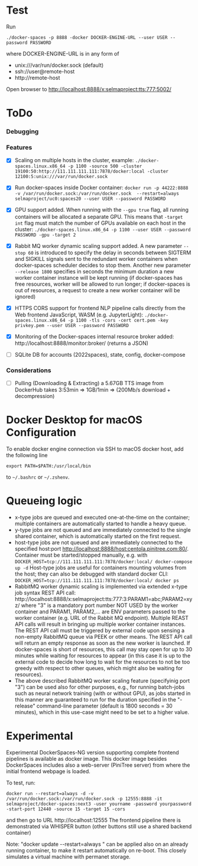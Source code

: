 # Test

Run

```
./docker-spaces -p 8888 -docker DOCKER-ENGINE-URL --user USER --password PASSWORD
```

where DOCKER-ENGINE-URL is in any form of
- unix:///var/run/docker.sock (default)
- ssh://user@remote-host
- http://remote-host

Open browser to [http://localhost:8888/x:selmaproject:tts:777:5002/](http://localhost:8888/x:selmaproject:tts:777:5002/)

# ToDo

### Debugging


### Features

* [x] Scaling on multiple hosts in the cluster, example:  `./docker-spaces.linux.x86_64 -p 1100 -source 500 -cluster 19100:50:http://111.111.111.111:7878/docker:local -cluster 12100:5:unix:///var/run/docker.sock`

* [x] Run docker-spaces inside Docker container: `docker run -p 44222:8888 -v /var/run/docker.sock:/var/run/docker.sock  --restart=always selmaproject/uc0:spaces20 --user USER --password PASSWORD`

* [x] GPU support added. When running with the `--gpu true` flag, all running containers will be allocated a separate GPU. This means that `-target int` flag must match the number of GPUs available on each host in the cluster: `./docker-spaces.linux.x86_64 -p 1100 --user USER --password PASSWORD -gpu -target 2` 

* [x] Rabbit MQ worker dynamic scaling support added. A new parameter `--stop 60` is introduced to specify the delay in seconds between SIGTERM and SIGKILL signals sent to the redundant worker containers when docker-spaces scheduler decides to stop them. Another new parameter `--release 1800` specifies in seconds the minimum duration a new worker container instance will be kept running (if docker-spaces has free resources, worker will be allowed to run longer; if docker-spaces is out of resources, a request to create a new worker container will be ignored)

* [x] HTTPS CORS support for frontend NLP pipeline calls directly from the Web frontend JavaScript, WASM (e.g. JupyterLight):
`./docker-spaces.linux.x86_64 -p 1100 -tls -cors -cert cert.pem -key privkey.pem --user USER --password PASSWORD`

* [x] Monitoring of the Docker-spaces internal resource broker added: http://localhost:8888/monitor:broker/ (returns a JSON)

* [ ] SQLite DB for accounts (2022spaces), state, config, docker-compose



### Considerations

* [ ] Pulling (Downloading & Extracting) a 5.67GB TTS image from DockerHub takes 3:53min => 1GB/1min => (200Mb/s download + decompression)

# Docker Desktop for macOS Configuration

To enable docker engine connection via SSH to macOS docker host, add the following line

```export PATH=$PATH:/usr/local/bin```

to `~/.bashrc` or `~/.zshenv`.

# Queueing logic

* x-type jobs are queued and executed one-at-the-time on the container; multiple containers are automatically started to handle a heavy queue.
* y-type jobs are not queued and are immediately connected to the single shared container, which is automatically started on the first request.
* host-type jobs are not queued and are immediately connected to the specified host:port [http://localhost:8888/host:centola.pinitree.com:80/](http://localhost:8888/host:centola.pinitree.com:80/). Container must be started/stopped manually, e.g. with `DOCKER_HOST=tcp://111.111.111.111:7878/docker:local/ docker-compose up -d` Host-type jobs are useful for containers mounting volumes from the host; they can also be debugged with standard docker CLI: `DOCKER_HOST=tcp://111.111.111.111:7878/docker:local/ docker ps`
* RabbitMQ worker dynamic scaling is implemented via extended x-type job syntax REST API call: http://localhost:8888/x:selmaproject:tts:777:3:PARAM1=abc;PARAM2=xyz/ where "3" is a mandatory port number NOT USED by the worker container and PARAM1, PARAM2,... are ENV parameters passed to the worker container (e.g. URL of the Rabbit MQ endpoint). Multiple REAST API calls will result in bringing up multiple worker container instances.
The REST API call must be triggered by external code upon sensing a non-empty RabbitMQ queue via PEEK or other means. The REST API call will return an empty response as soon as the new worker is launched. If docker-spaces is short of resources, this call may stay open for up to 30 minutes while waiting for resources to appear (in this case it is up to the external code to decide how long to wait for the resources to not be too greedy with respect to other queues, which might also be waiting for resources). 
* The above described RabbitMQ worker scaling feature (specifyinig port "3") can be used also for other purposes, e.g., for running batch-jobs such as neural network training (with or without GPU), as jobs started in this manner are guaranteed to run for the duration specified in the "-release" command-line parameter (default is 1800 seconds = 30 minutes), which in this use-case might need to be set to a higher value. 

# Experimental

Experimental DockerSpaces-NG version supporting complete frontend pipelines is available as docker image. This docker image besides DockerSpaces includes also a web-server (PiniTree server) from where the initial frontend webpage is loaded.

To test, run:

```
docker run --restart=always -d -v /var/run/docker.sock:/var/run/docker.sock -p 12555:8888 -it selmaproject/docker-spaces:next3 -user yourname -password yourpassword -start-port 12440 -source 15 -target 15 -cors
```
and then go to URL http://localhost:12555
The frontend pipeline there is demonstrated via WHISPER button (other buttons still use a shared backend container)

Note: "docker update --restart=always <container-id>" can be applied also on an already running container, to make it restart automatically on re-boot. This closely simulates a virtual machine with permanet storage.
